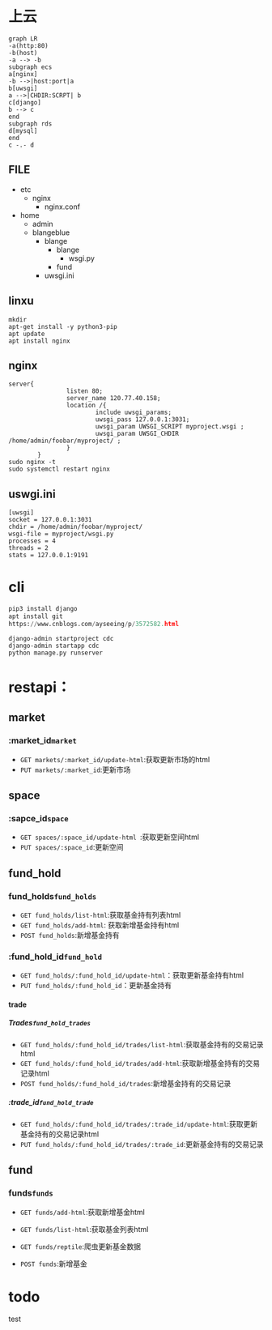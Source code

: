 # 上云

```mermaid
graph LR
-a(http:80)
-b(host)
-a --> -b
subgraph ecs
a[nginx]
-b -->|host:port|a
b[uwsgi]
a -->|CHDIR:SCRPT| b
c[django]
b --> c
end
subgraph rds
d[mysql]
end
c -.- d
```

## FILE

- etc
  - nginx
    - nginx.conf
- home
  - admin
  - blangeblue
    - blange
      - blange
        - wsgi.py
      - fund
    - uwsgi.ini

## linxu

```
mkdir 
apt-get install -y python3-pip
apt update
apt install nginx
```



## nginx

```
server{
                listen 80;
                server_name 120.77.40.158;
                location /{
                        include uwsgi_params;
                        uwsgi_pass 127.0.0.1:3031;
                        uwsgi_param UWSGI_SCRIPT myproject.wsgi ;
                        uwsgi_param UWSGI_CHDIR /home/admin/foobar/myproject/ ;
                }
        }
sudo nginx -t
sudo systemctl restart nginx
```

## uswgi.ini

```
[uwsgi]
socket = 127.0.0.1:3031
chdir = /home/admin/foobar/myproject/
wsgi-file = myproject/wsgi.py
processes = 4
threads = 2
stats = 127.0.0.1:9191
```

# cli

```python
pip3 install django
apt install git
https://www.cnblogs.com/ayseeing/p/3572582.html
```

```django
django-admin startproject cdc
django-admin startapp cdc
python manage.py runserver
```



# restapi：

## market

### :market_id`market`

- `GET markets/:market_id/update-html`:获取更新市场的html
- `PUT markets/:market_id`:更新市场

## space

### :sapce_id`space`

- `GET spaces/:space_id/update-html `:获取更新空间html
- `PUT spaces/:space_id`:更新空间

## fund_hold

### fund_holds`fund_holds`

- `GET fund_holds/list-html`:获取基金持有列表html
- `GET fund_holds/add-html`: 获取新增基金持有html
- `POST fund_holds`:新增基金持有

### :fund_hold_id`fund_hold`

- `GET fund_holds/:fund_hold_id/update-html`：获取更新基金持有html
- `PUT fund_holds/:fund_hold_id`：更新基金持有

#### trade

##### Trades`fund_hold_trades`

- `GET fund_holds/:fund_hold_id/trades/list-html`:获取基金持有的交易记录html
- `GET fund_holds/:fund_hold_id/trades/add-html`:获取新增基金持有的交易记录html
- `POST fund_holds/:fund_hold_id/trades`:新增基金持有的交易记录

##### :trade_id`fund_hold_trade`

- `GET fund_holds/:fund_hold_id/trades/:trade_id/update-html`:获取更新基金持有的交易记录html
- `PUT fund_holds/:fund_hold_id/trades/:trade_id`:更新基金持有的交易记录

## fund

### funds`funds`

- `GET funds/add-html`:获取新增基金html
- `GET funds/list-html`:获取基金列表html

- `GET funds/reptile`:爬虫更新基金数据
- `POST funds`:新增基金
# todo
test



